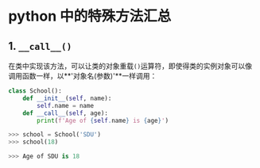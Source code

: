 # python 中的特殊方法汇总

## 1. `__call__()`

在类中实现该方法，可以让类的对象重载`()`运算符，即使得类的实例对象可以像调用函数一样，以**'对象名(参数)'**一样调用：

```python
class School():
    def __init__(self, name):
        self.name = name
    def __call__(self, age):
        print(f'Age of {self.name} is {age}')

>>> school = School('SDU')
>>> school(18)

>>> Age of SDU is 18
```

